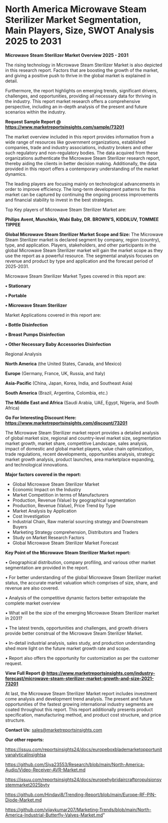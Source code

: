 # North America Microwave Steam Sterilizer Market Segmentation, Main Players, Size, SWOT Analysis 2025 to 2031

<Strong> Microwave Steam Sterilizer Market Overview 2025 - 2031</strong>

The rising technology in Microwave Steam Sterilizer Market is also depicted in this research report. Factors that are boosting the growth of the market, and giving a positive push to thrive in the global market is explained in detail.

Furthermore, the report highlights on emerging trends, significant drivers, challenges, and opportunities, providing all necessary data for thriving in the industry. This report market research offers a comprehensive perspective, including an in-depth analysis of the present and future scenarios within the industry.

<strong>Request Sample Report @ <a href=https://www.marketreportsinsights.com/sample/73201>https://www.marketreportsinsights.com/sample/73201</a></strong>

The market overview included in this report provides information from a wide range of resources like government organizations, established companies, trade and industry associations, industry brokers and other such regulatory and non-regulatory bodies. The data acquired from these organizations authenticate the Microwave Steam Sterilizer research report, thereby aiding the clients in better decision making. Additionally, the data provided in this report offers a contemporary understanding of the market dynamics.

The leading players are focusing mainly on technological advancements in order to improve efficiency. The long-term development patterns for this market can be captured by continuing the ongoing process improvements and financial stability to invest in the best strategies.

Top Key players of Microwave Steam Sterilizer Market are:

<strong>Philips Avent, Munchkin, Wabi Baby, DR. BROWN'S, KIDDILUV, TOMMEE TIPPEE</strong>

<strong><b>Global Microwave Steam Sterilizer Market Scope and Size:</b></strong>
The Microwave Steam Sterilizer market is declared segment by company, region (country), type, and application. Players, stakeholders, and other participants in the global Microwave Steam Sterilizer market will gain the market scope as they use the report as a powerful resource. The segmental analysis focuses on revenue and product by type and application and the forecast period of 2025-2031.

Microwave Steam Sterilizer Market Types covered in this report are:

<strong>• Stationary

• Portable

• Microwave Steam Sterilizer</strong>

Market Applications covered in this report are:

<strong>• Bottle Disinfection

• Breast Pumps Disinfection

• Other Necessary Baby Accessories Disinfection</strong> 

Regional Analysis

<strong>North America</strong> (the United States, Canada, and Mexico)

<strong>Europe</strong> (Germany, France, UK, Russia, and Italy)

<strong>Asia-Pacific</strong> (China, Japan, Korea, India, and Southeast Asia)

<strong>South America</strong> (Brazil, Argentina, Colombia, etc.)

<strong>The Middle East and Africa</strong> (Saudi Arabia, UAE, Egypt, Nigeria, and South Africa)

<strong>Go For Interesting Discount Here: <a href=https://www.marketreportsinsights.com/discount/73201>https://www.marketreportsinsights.com/discount/73201</a></strong>

The Microwave Steam Sterilizer market report provides a detailed analysis of global market size, regional and country-level market size, segmentation market growth, market share, competitive Landscape, sales analysis, impact of domestic and global market players, value chain optimization, trade regulations, recent developments, opportunities analysis, strategic market growth analysis, product launches, area marketplace expanding, and technological innovations.

<strong><b>Major factors covered in the report:</b></strong>
<ul>
  <li>Global Microwave Steam Sterilizer Market </li>
  <li>Economic Impact on the Industry</li>
  <li>Market Competition in terms of Manufacturers</li>
  <li>Production, Revenue (Value) by geographical segmentation</li>
  <li>Production, Revenue (Value), Price Trend by Type</li>
  <li>Market Analysis by Application</li>
  <li>Cost Investigation</li>
  <li>Industrial Chain, Raw material sourcing strategy and Downstream Buyers</li>
  <li>Marketing Strategy comprehension, Distributors and Traders</li>
  <li>Study on Market Research Factors</li>
  <li>Global Microwave Steam Sterilizer Market Forecast</li>
</ul>

<strong><b>Key Point of the Microwave Steam Sterilizer Market report:</b></strong>

• Geographical distribution, company profiling, and various other market segmentation are provided in the report.

• For better understanding of the global Microwave Steam Sterilizer market status, the accurate market valuation which comprises of size, share, and revenue are also covered.

• Analysis of the competitive dynamic factors better extrapolate the complete market overview

• What will be the size of the emerging Microwave Steam Sterilizer market in 2031?

• The latest trends, opportunities and challenges, and growth drivers provide better construal of the Microwave Steam Sterilizer Market.

• In-detail industrial analysis, sales study, and production understanding shed more light on the future market growth rate and scope.

• Report also offers the opportunity for customization as per the customer request.

<strong><b>View Full Report @ <a href=https://www.marketreportsinsights.com/industry-forecast/microwave-steam-sterilizer-market-growth-and-size-2021-73201>https://www.marketreportsinsights.com/industry-forecast/microwave-steam-sterilizer-market-growth-and-size-2021-73201</a></b></strong>


At last, the Microwave Steam Sterilizer Market report includes investment come analysis and development trend analysis. The present and future opportunities of the fastest growing international industry segments are coated throughout this report. This report additionally presents product specification, manufacturing method, and product cost structure, and price structure.

<strong>Contact Us:</strong>
sales@marketreportsinsights.com

<strong>Our other reports:</strong>

<a href=https://issuu.com/reportsinsights24/docs/europeboxblademarketopportunityanalyticalinsightsa>https://issuu.com/reportsinsights24/docs/europeboxblademarketopportunityanalyticalinsightsa</a>

<a href=https://github.com/Siya23553/Research/blob/main/North-America-Audio/Video-Receiver-AVR-Market.md>https://github.com/Siya23553/Research/blob/main/North-America-Audio/Video-Receiver-AVR-Market.md</a>

<a href=https://issuu.com/reportsinsights24/docs/europehybridaircraftpropulsionsystemmarket2025byty>https://issuu.com/reportsinsights24/docs/europehybridaircraftpropulsionsystemmarket2025byty</a>

<a href=https://github.com/Hindavi8/Trending-Report/blob/main/Europe-RF-PIN-Diode-Market.md>https://github.com/Hindavi8/Trending-Report/blob/main/Europe-RF-PIN-Diode-Market.md</a>

<a href=https://github.com/vijaykumar207/Marketing-Trends/blob/main/North-America-Industrial-Butterfly-Valves-Market.md>https://github.com/vijaykumar207/Marketing-Trends/blob/main/North-America-Industrial-Butterfly-Valves-Market.md</a>"
